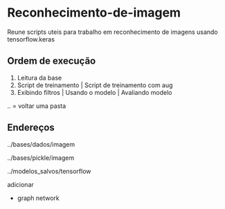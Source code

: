 # Reconhecimento-de-imagem
Reune scripts uteis para trabalho em reconhecimento de imagens usando tensorflow.keras

## Ordem de execução
1. Leitura da base
2. Script de treinamento | Script de treinamento com aug
3. Exibindo filtros | Usando o modelo | Avaliando modelo

.. = voltar uma pasta

## Endereços

../bases/dados/imagem

../bases/pickle/imagem

../modelos_salvos/tensorflow

adicionar
* graph network
